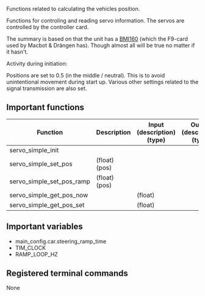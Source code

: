 Functions related to calculating the vehicles position.

Functions for controling and reading servo information. The servos are controlled by the controller card.

The summary is based on that the unit has a [BMI160](https://www.bosch-sensortec.com/products/motion-sensors/imus/bmi160/) (which the F9-card used by Macbot & Drängen has). Though almost all will be true no matter if it hasn't.

Activity during initiation:

Positions are set to 0.5 (in the middle / neutral). This is to avoid unintentional movement during start up. Various other settings related to the signal transmission are also set.

## Important functions

| Function | Description | Input (description) (type) | Output (description) (type) |
| --- | --- | --- | --- |
| servo_simple_init |  | | |
| servo_simple_set_pos | (float) (pos) | | |
| servo_simple_set_pos_ramp | (float) (pos) | | |
| servo_simple_get_pos_now |  | (float) | |
| servo_simple_get_pos_set |  | (float) | |


## Important variables

- main_config.car.steering_ramp_time
- TIM_CLOCK
- RAMP_LOOP_HZ

## Registered terminal commands

None

